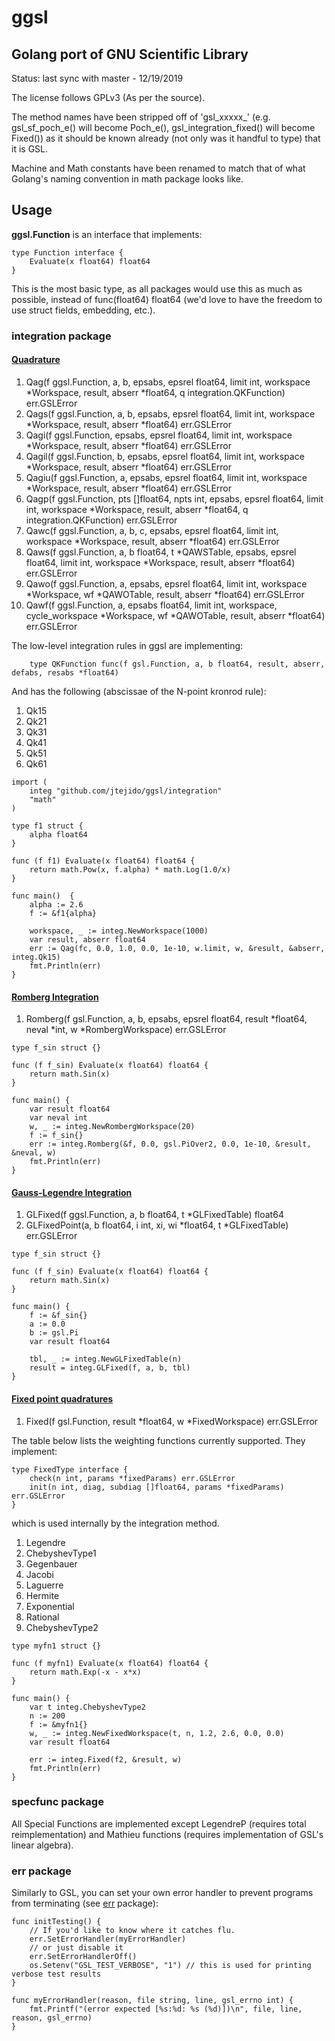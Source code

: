 # ggsl

## Golang port of GNU Scientific Library

Status: last sync with master - 12/19/2019

The license follows GPLv3 (As per the source). 

The method names have been stripped off of 'gsl_xxxxx_' (e.g. gsl_sf_poch_e() will become Poch_e(), gsl_integration_fixed() will become Fixed()) as it
should be known already (not only was it handful to type) that it is GSL.

Machine and Math constants have been renamed to match that of what Golang's naming convention in math package looks like.


## Usage

**ggsl.Function** is an interface that implements:

```golang
type Function interface {
	Evaluate(x float64) float64
}
```

This is the most basic type, as all packages would use this as much as possible, instead of func(float64) float64 (we'd love to have the freedom to use struct fields, embedding, etc.).

### integration package

#### [Quadrature](https://www.gnu.org/software/gsl/doc/html/integration.html#romberg-integration)

1. Qag(f ggsl.Function, a, b, epsabs, epsrel float64, limit int, workspace \*Workspace, result, abserr \*float64, q integration.QKFunction) err.GSLError
2. Qags(f ggsl.Function, a, b, epsabs, epsrel float64, limit int, workspace \*Workspace, result, abserr \*float64) err.GSLError
3. Qagi(f ggsl.Function, epsabs, epsrel float64, limit int, workspace \*Workspace, result, abserr \*float64) err.GSLError
4. Qagil(f ggsl.Function, b, epsabs, epsrel float64, limit int, workspace \*Workspace, result, abserr \*float64) err.GSLError
5. Qagiu(f ggsl.Function, a, epsabs, epsrel float64, limit int, workspace \*Workspace, result, abserr \*float64) err.GSLError
6. Qagp(f ggsl.Function, pts []float64, npts int, epsabs, epsrel float64, limit int, workspace \*Workspace, result, abserr \*float64, q integration.QKFunction) err.GSLError
7. Qawc(f ggsl.Function, a, b, c, epsabs, epsrel float64, limit int, workspace \*Workspace, result, abserr \*float64) err.GSLError
8. Qaws(f ggsl.Function, a, b float64, t \*QAWSTable, epsabs, epsrel float64, limit int, workspace \*Workspace, result, abserr \*float64) err.GSLError
9. Qawo(f ggsl.Function, a, epsabs, epsrel float64, limit int, workspace \*Workspace, wf \*QAWOTable, result, abserr \*float64) err.GSLError
10. Qawf(f ggsl.Function, a, epsabs float64, limit int, workspace, cycle_workspace \*Workspace, wf \*QAWOTable, result, abserr \*float64) err.GSLError


The low-level integration rules in ggsl are implementing:

```golang
	type QKFunction func(f gsl.Function, a, b float64, result, abserr, defabs, resabs *float64)
```

And has the following (abscissae of the N-point kronrod rule):

1. Qk15
2. Qk21
3. Qk31
4. Qk41
5. Qk51
6. Qk61


```golang
import (
	integ "github.com/jtejido/ggsl/integration"
	"math"
)

type f1 struct {
	alpha float64
}

func (f f1) Evaluate(x float64) float64 {
	return math.Pow(x, f.alpha) * math.Log(1.0/x)
}

func main()  {
	alpha := 2.6
	f := &f1{alpha}

	workspace, _ := integ.NewWorkspace(1000)
	var result, abserr float64
	err := Qag(fc, 0.0, 1.0, 0.0, 1e-10, w.limit, w, &result, &abserr, integ.Qk15)
	fmt.Println(err)
}
```

#### [Romberg Integration](https://www.gnu.org/software/gsl/doc/html/integration.html#romberg-integration)
1. Romberg(f gsl.Function, a, b, epsabs, epsrel float64, result \*float64, neval \*int, w \*RombergWorkspace) err.GSLError


```golang
type f_sin struct {}

func (f f_sin) Evaluate(x float64) float64 {
	return math.Sin(x)
}

func main() {
	var result float64
	var neval int
	w, _ := integ.NewRombergWorkspace(20)
	f := f_sin{}
	err := integ.Romberg(&f, 0.0, gsl.PiOver2, 0.0, 1e-10, &result, &neval, w)
	fmt.Println(err)
}
```

#### [Gauss-Legendre Integration](https://www.gnu.org/software/gsl/doc/html/integration.html#gauss-legendre-integration)

1. GLFixed(f ggsl.Function, a, b float64, t \*GLFixedTable) float64
2. GLFixedPoint(a, b float64, i int, xi, wi \*float64, t \*GLFixedTable) err.GSLError

```golang
type f_sin struct {}

func (f f_sin) Evaluate(x float64) float64 {
	return math.Sin(x)
}

func main() {
    f := &f_sin{}
    a := 0.0
    b := gsl.Pi
    var result float64

	tbl, _ := integ.NewGLFixedTable(n)
	result = integ.GLFixed(f, a, b, tbl)
}
```

#### [Fixed point quadratures](https://www.gnu.org/software/gsl/doc/html/integration.html#fixed-point-quadratures)

1. Fixed(f gsl.Function, result \*float64, w \*FixedWorkspace) err.GSLError

The table below lists the weighting functions currently supported. They implement:
```golang
type FixedType interface {
	check(n int, params *fixedParams) err.GSLError
	init(n int, diag, subdiag []float64, params *fixedParams) err.GSLError
}
```
which is used internally by the integration method.
1. Legendre
2. ChebyshevType1
3. Gegenbauer
4. Jacobi
5. Laguerre
6. Hermite
7. Exponential
8. Rational
9. ChebyshevType2


```golang
type myfn1 struct {}

func (f myfn1) Evaluate(x float64) float64 {
	return math.Exp(-x - x*x)
}

func main() {
	var t integ.ChebyshevType2
	n := 200
	f := &myfn1{}
	w, _ := integ.NewFixedWorkspace(t, n, 1.2, 2.6, 0.0, 0.0)
	var result float64

	err := integ.Fixed(f2, &result, w)
	fmt.Println(err)
}
```

### specfunc package


All Special Functions are implemented except LegendreP (requires total reimplementation) and Mathieu functions (requires implementation of GSL's linear algebra).


### err package


Similarly to GSL, you can set your own error handler to prevent programs from terminating (see [err](https:github.com/jtejido/ggsl/err) package):

```golang
func initTesting() {
	// If you'd like to know where it catches flu.
	err.SetErrorHandler(myErrorHandler)
	// or just disable it
	err.SetErrorHandlerOff()
	os.Setenv("GSL_TEST_VERBOSE", "1") // this is used for printing verbose test results
}

func myErrorHandler(reason, file string, line, gsl_errno int) {
	fmt.Printf("(error expected [%s:%d: %s (%d)])\n", file, line, reason, gsl_errno)
}
```

